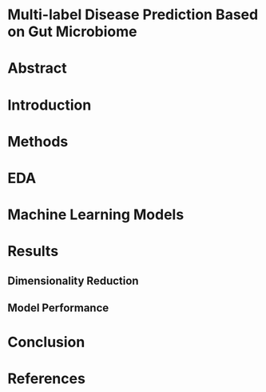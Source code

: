 # Multi-label Disease Prediction Based on Gut Microbiome


# Abstract

# Introduction

# Methods

# EDA 

# Machine Learning Models

# Results

## Dimensionality Reduction

## Model Performance

# Conclusion

# References
